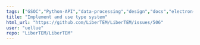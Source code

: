```yaml
---
tags: ["GSOC","Python-API","data-processing","design","docs","electron-microscopy","enhancement","image-processing","python"]
title: "Implement and use type system"
html_url: "https://github.com/LiberTEM/LiberTEM/issues/506"
user: "uellue"
repo: "LiberTEM/LiberTEM"
---
```


